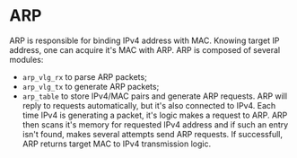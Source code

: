 # ARP
ARP is responsible for binding IPv4 address with MAC. Knowing target IP address, one can acquire it's MAC with ARP. ARP is composed of several modules:
- `arp_vlg_rx` to parse ARP packets;
- `arp_vlg_tx` to generate ARP packets;
- `arp_table` to store IPv4/MAC pairs and generate ARP requests.
ARP will reply to requests automatically, but it's also connected to IPv4. Each time IPv4 is generating a packet, it's logic makes a request to ARP. ARP then scans it's memory for requested IPv4 address and if such an entry isn't found, makes several attempts send ARP requests. If successfull, ARP returns target MAC to IPv4 transmission logic.